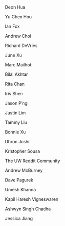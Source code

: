 <!-- TITLE: Credits -->
<!-- SUBTITLE: A quick summary of Credits -->

Deon Hua

Yu Chen Hou

Ian Fox

Andrew Choi

Richard DeVries

June Xu 

Marc Mailhot

Bilal Akhtar

Rita Chan

Iris Shen

Jason P’ng

Justin Lim

Tammy Liu

Bonnie Xu

Dhron Joshi

Kristopher Sousa

The UW Reddit Community

Andrew McBurney

Dave Pagurek

Umesh Khanna 

Kapil Haresh Vigneswaren

Ashwyn Singh Chadha

Jessica Jiang